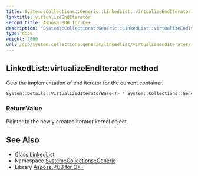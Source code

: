 ```yaml
---
title: System::Collections::Generic::LinkedList::virtualizeEndIterator method
linktitle: virtualizeEndIterator
second_title: Aspose.PUB for C++
description: 'System::Collections::Generic::LinkedList::virtualizeEndIterator method. Gets the implementation of end iterator for the current container in C++.'
type: docs
weight: 2800
url: /cpp/system.collections.generic/linkedlist/virtualizeenditerator/
---
```

## LinkedList::virtualizeEndIterator method


Gets the implementation of end iterator for the current container.

```cpp
System::Details::VirtualizedIteratorBase<T> * System::Collections::Generic::LinkedList<T>::virtualizeEndIterator() override
```


### ReturnValue

Pointer to the newly created iterator kernel object.

## See Also

* Class [LinkedList](../)
* Namespace [System::Collections::Generic](../../)
* Library [Aspose.PUB for C++](../../../)
